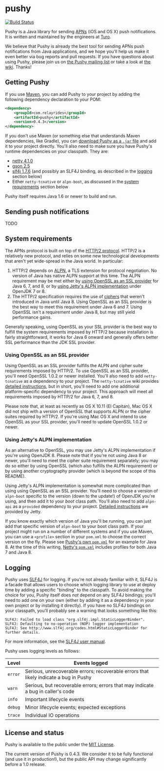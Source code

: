 # pushy

[![Build Status](https://travis-ci.org/relayrides/pushy.svg?branch=master)](https://travis-ci.org/relayrides/pushy)

Pushy is a Java library for sending [APNs](https://developer.apple.com/library/ios/documentation/NetworkingInternet/Conceptual/RemoteNotificationsPG/Chapters/ApplePushService.html) (iOS and OS X) push notifications. It is written and maintained by the engineers at [Turo](https://turo.com/).

We believe that Pushy is already the best tool for sending APNs push notifications from Java applications, and we hope you'll help us make it even better via bug reports and pull requests. If you have questions about using Pushy, please join us on [the Pushy mailing list](https://groups.google.com/d/forum/pushy-apns) or take a look at [the wiki](https://github.com/relayrides/pushy/wiki). Thanks!

## Getting Pushy

If you use [Maven](http://maven.apache.org/), you can add Pushy to your project by adding the following dependency declaration to your POM:

```xml
<dependency>
    <groupId>com.relayrides</groupId>
    <artifactId>pushy</artifactId>
    <version>0.4.3</version>
</dependency>
```

If you don't use Maven (or something else that understands Maven dependencies, like Gradle), you can [download Pushy as a `.jar` file](https://github.com/relayrides/pushy/releases/download/pushy-0.4/pushy-0.4.jar) and add it to your project directly. You'll also need to make sure you have Pushy's runtime dependencies on your classpath. They are:

- [netty 4.1.0](http://netty.io/)
- [gson 2.5](https://github.com/google/gson)
- [slf4j 1.7.6](http://www.slf4j.org/) (and possibly an SLF4J binding, as described in the [logging](#logging) section below)
- Either `netty-tcnative` or `alpn-boot`, as discussed in the [system requirements](#system-requirements) section below

Pushy itself requires Java 1.6 or newer to build and run.

## Sending push notifications

TODO

## System requirements

The APNs protocol is built on top of the [HTTP/2 protocol](https://http2.github.io/). HTTP/2 is a relatively new protocol, and relies on some new technological developments that aren't yet wide-spread in the Java world. In particular:

1. HTTP/2 depends on [ALPN](https://tools.ietf.org/html/rfc7301), a TLS extension for protocol negotiation. No version of Java has native ALPN support at this time. The ALPN requirement may be met either by [using OpenSSL as an SSL provider](#using-native-openssl-as-an-ssl-provider) for Java 6, 7, and 8, or by [using Jetty's ALPN implementation](#using-jettys-alpn-implementation) under OpenJDK 7 or 8.
2. The HTTP/2 specification requires the use of [ciphers](https://httpwg.github.io/specs/rfc7540.html#rfc.section.9.2.2) that weren't introduced in Java until Java 8. Using OpenSSL as an SSL provider is the best way to meet this requirement under Java 6 and 7. Using OpenSSL isn't a requirement under Java 8, but may still yield performance gains.

Generally speaking, using OpenSSL as your SSL provider is the best way to fulfill the system requirements imposed by HTTP/2 because installation is fairly straightforward, it works for Java 6 onward and generally offers better SSL performance than the JDK SSL provider.

### Using OpenSSL as an SSL provider

Using OpenSSL as an SSL provider fulfills the ALPN and cipher suite requirements imposed by HTTP/2. To use OpenSSL as an SSL provider, you'll need OpenSSL 1.0.2 or newer installed. You'll also need to add `netty-tcnative` as a dependency to your project. The `netty-tcnative` wiki provides [detailed instructions](http://netty.io/wiki/forked-tomcat-native.html), but in short, you'll need to add one additional platform-specific dependency to your project. This approach will meet all requirements imposed by HTTP/2 for Java 6, 7, and 8.

Please note that, at least as recently as OS X 10.11 (El Capitan), Mac OS X did not ship with a version of OpenSSL that supports ALPN or the cipher suites required by HTTP/2. If you're using Mac OS X and intend to use OpenSSL as your SSL provider, you'll need to update OpenSSL 1.0.2 or newer.

### Using Jetty's ALPN implementation

As an alternative to OpenSSL, you may use Jetty's ALPN implementation if you're using OpenJDK 8. Please note that if you're not using Java 8 or newer, you'll need to meet the cipher suite requirement separately; you may do so either by using OpenSSL (which also fulfills the ALPN requirement) or by using another cryptography provider (which is beyond the scope of this README).

Using Jetty's ALPN implementation is somewhat more complicated than using using OpenSSL as an SSL provider. You'll need to choose a version of `alpn-boot` specific to the version (down to the update!) of OpenJDK you're using, and then add it to your *boot* class path. You'll also need to add `alpn-api` as a `provided` dependency to your project. [Detailed instructions](http://www.eclipse.org/jetty/documentation/current/alpn-chapter.html) are provided by Jetty.

If you know exactly which version of Java you'll be running, you can just add that specific version of `alpn-boot` to your boot class path. If your project might run on a number of different systems and if you use Maven, you can use a `<profile>` section in your `pom.xml` to choose the correct version on the fly. Please see [Pushy's own `pom.xml`](https://github.com/relayrides/pushy/blob/http2/pom.xml#L189) for an example for Java 8. At the time of this writing, [Netty's `pom.xml`](https://github.com/netty/netty/blob/4.1/pom.xml) includes profiles for both Java 7 and Java 8.

## Logging

Pushy uses [SLF4J](http://www.slf4j.org/) for logging. If you're not already familiar with it, SLF4J is a facade that allows users to choose which logging library to use at deploy time by adding a specific "binding" to the classpath. To avoid making the choice for you, Pushy itself does *not* depend on any SLF4J bindings; you'll need to add one on your own (either by adding it as a dependency in your own project or by installing it directly). If you have no SLF4J bindings on your classpath, you'll probably see a warning that looks something like this:

```
SLF4J: Failed to load class "org.slf4j.impl.StaticLoggerBinder".
SLF4J: Defaulting to no-operation (NOP) logger implementation
SLF4J: See http://www.slf4j.org/codes.html#StaticLoggerBinder for further details.
```

For more information, see the [SLF4J user manual](http://www.slf4j.org/manual.html).

Pushy uses logging levels as follows:

| Level     | Events logged                                                                         |
|-----------|---------------------------------------------------------------------------------------|
| `error`   | Serious, unrecoverable errors; recoverable errors that likely indicate a bug in Pushy |
| `warn`    | Serious, but recoverable errors; errors that may indicate a bug in caller's code      |
| `info`    | Important lifecycle events                                                            |
| `debug`   | Minor lifecycle events; expected exceptions                                           |
| `trace`   | Individual IO operations                                                              |

## License and status

Pushy is available to the public under the [MIT License](http://opensource.org/licenses/MIT).

The current version of Pushy is 0.4.3. We consider it to be fully functional (and use it in production!), but the public API may change significantly before a 1.0 release.
